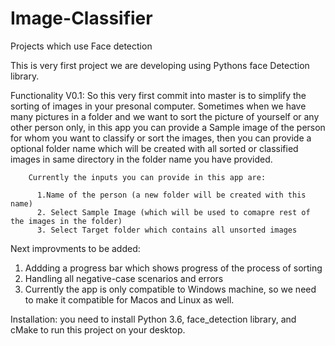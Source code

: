 # Image-Classifier
Projects which use Face detection

This is very first project we are developing using Pythons face Detection library. 

Functionality V0.1: 
        So this very first commit into master is to simplify the sorting of images in your  presonal computer. 
        Sometimes when we have many pictures in a folder and we want to sort the picture of yourself or any other person only,
        in this app you can provide a Sample image of the person for whom you want to classify or sort the images, then you can provide a optional folder name which will be created with all sorted or classified images in same directory in the folder name you have provided.
        
        Currently the inputs you can provide in this app are:
        
          1.Name of the person (a new folder will be created with this name)
          2. Select Sample Image (which will be used to comapre rest of the images in the folder)
          3. Select Target folder which contains all unsorted images
 
 Next improvments to be added:
 1. Addding a progress bar which shows progress of the process of sorting
 2. Handling all negative-case scenarios and errors
 3. Currently the app is only compatible to Windows machine, so we need to make it compatible for Macos and Linux as well.
 
 
 Installation: 
 you need to install Python 3.6, face_detection library, and cMake to run this project on your desktop.

